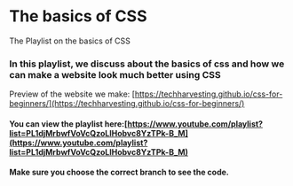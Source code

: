 # The basics of CSS
The Playlist on the basics of CSS

### In this playlist, we discuss about the basics of css and how we can make a website look much better using CSS

Preview of the website we make: [https://techharvesting.github.io/css-for-beginners/](https://techharvesting.github.io/css-for-beginners/)


#### You can view the playlist here:[https://www.youtube.com/playlist?list=PL1djMrbwfVoVcQzoLlHobvc8YzTPk-B_M](https://www.youtube.com/playlist?list=PL1djMrbwfVoVcQzoLlHobvc8YzTPk-B_M)


#### Make sure you choose the correct branch to see the code.
